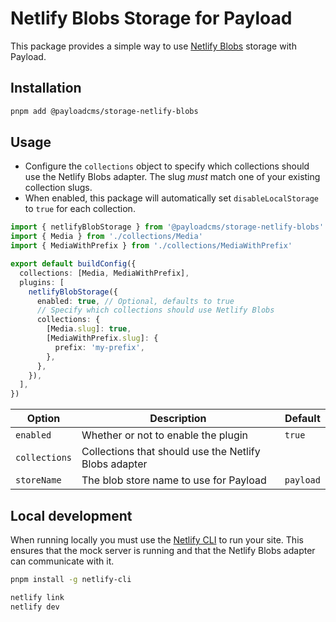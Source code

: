# Netlify Blobs Storage for Payload

This package provides a simple way to use [Netlify Blobs](https://docs.netlify.com/blobs/overview/) storage with Payload.

## Installation

```sh
pnpm add @payloadcms/storage-netlify-blobs
```

## Usage

- Configure the `collections` object to specify which collections should use the Netlify Blobs adapter. The slug _must_ match one of your existing collection slugs.
- When enabled, this package will automatically set `disableLocalStorage` to `true` for each collection.

```ts
import { netlifyBlobStorage } from '@payloadcms/storage-netlify-blobs'
import { Media } from './collections/Media'
import { MediaWithPrefix } from './collections/MediaWithPrefix'

export default buildConfig({
  collections: [Media, MediaWithPrefix],
  plugins: [
    netlifyBlobStorage({
      enabled: true, // Optional, defaults to true
      // Specify which collections should use Netlify Blobs
      collections: {
        [Media.slug]: true,
        [MediaWithPrefix.slug]: {
          prefix: 'my-prefix',
        },
      },
    }),
  ],
})
```

| Option        | Description                                           | Default   |
| ------------- | ----------------------------------------------------- | --------- |
| `enabled`     | Whether or not to enable the plugin                   | `true`    |
| `collections` | Collections that should use the Netlify Blobs adapter |           |
| `storeName`   | The blob store name to use for Payload                | `payload` |

## Local development

When running locally you must use the [Netlify CLI](https://docs.netlify.com/cli/get-started/) to run your site. This ensures that the mock server is running and that the Netlify Blobs adapter can communicate with it.

```sh
pnpm install -g netlify-cli

netlify link
netlify dev
```
